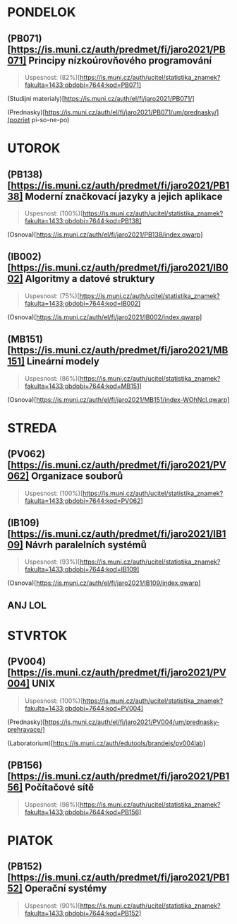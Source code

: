 # PONDELOK

## (PB071)[https://is.muni.cz/auth/predmet/fi/jaro2021/PB071] Principy nízkoúrovňového programování

> Uspesnost: (82%)[https://is.muni.cz/auth/ucitel/statistika_znamek?fakulta=1433;obdobi=7644;kod=PB071]

(Studijni materialy)[https://is.muni.cz/auth/el/fi/jaro2021/PB071/]

(Prednasky)[https://is.muni.cz/auth/el/fi/jaro2021/PB071/um/prednasky/](pozriet pi-so-ne-po)


# UTOROK

## (PB138)[https://is.muni.cz/auth/predmet/fi/jaro2021/PB138] Moderní značkovací jazyky a jejich aplikace

> Uspesnost: (100%)[https://is.muni.cz/auth/ucitel/statistika_znamek?fakulta=1433;obdobi=7644;kod=PB138]

(Osnova)[https://is.muni.cz/auth/el/fi/jaro2021/PB138/index.qwarp]

## (IB002)[https://is.muni.cz/auth/predmet/fi/jaro2021/IB002] Algoritmy a datové struktury

> Uspesnost: (75%)[https://is.muni.cz/auth/ucitel/statistika_znamek?fakulta=1433;obdobi=7644;kod=IB002]

(Osnova)[https://is.muni.cz/auth/el/fi/jaro2021/IB002/index.qwarp]

## (MB151)[https://is.muni.cz/auth/predmet/fi/jaro2021/MB151] Lineární modely

> Uspesnost: (86%)[https://is.muni.cz/auth/ucitel/statistika_znamek?fakulta=1433;obdobi=7644;kod=MB151]

(Osnova)[https://is.muni.cz/auth/el/fi/jaro2021/MB151/index-WOhNcl.qwarp]

# STREDA

## (PV062)[https://is.muni.cz/auth/predmet/fi/jaro2021/PV062] Organizace souborů

> Uspesnost: (100%)[https://is.muni.cz/auth/ucitel/statistika_znamek?fakulta=1433;obdobi=7644;kod=PV062]

## (IB109)[https://is.muni.cz/auth/predmet/fi/jaro2021/IB109] Návrh paralelních systémů

> Uspesnost: (93%)[https://is.muni.cz/auth/ucitel/statistika_znamek?fakulta=1433;obdobi=7644;kod=IB109]

(Osnova)[https://is.muni.cz/auth/el/fi/jaro2021/IB109/index.qwarp]

## ANJ LOL

# STVRTOK

## (PV004)[https://is.muni.cz/auth/predmet/fi/jaro2021/PV004] UNIX

> Uspesnost: (100%)[https://is.muni.cz/auth/ucitel/statistika_znamek?fakulta=1433;obdobi=7644;kod=PV004]

(Prednasky)[https://is.muni.cz/auth/el/fi/jaro2021/PV004/um/prednasky-prehravace/]

(Laboratorium)[https://is.muni.cz/auth/edutools/brandejs/pv004lab]

## (PB156)[https://is.muni.cz/auth/predmet/fi/jaro2021/PB156] Počítačové sítě

> Uspesnost: (98%)[https://is.muni.cz/auth/ucitel/statistika_znamek?fakulta=1433;obdobi=7644;kod=PB156]

# PIATOK

## (PB152)[https://is.muni.cz/auth/predmet/fi/jaro2021/PB152] Operační systémy 

> Uspesnost: (90%)[https://is.muni.cz/auth/ucitel/statistika_znamek?fakulta=1433;obdobi=7644;kod=PB152]

